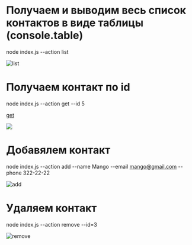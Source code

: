 # Получаем и выводим весь список контактов в виде таблицы (console.table)

node index.js --action list

![list](https://i.ibb.co/xGDS8B0/screen-1.png)

# Получаем контакт по id

node index.js --action get --id 5

[get](https://ibb.co/nfbs8Yv)

![](https://i.ibb.co/mRLd4pC/screen-2.png)

# Добавялем контакт

node index.js --action add --name Mango --email mango@gmail.com --phone 322-22-22

![add](https://i.ibb.co/TBFg6Mg/screen-3.png)

# Удаляем контакт

node index.js --action remove --id=3

![remove](https://i.ibb.co/QnTGTjh/screen-4.png)
